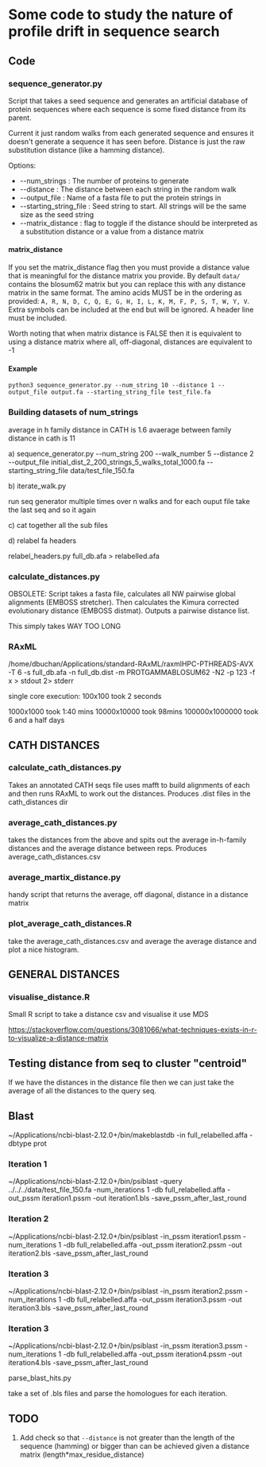 # Some code to study the nature of profile drift in sequence search

## Code

### sequence_generator.py

Script that takes a seed sequence and generates an artificial database
of protein sequences where each sequence is some fixed distance from its parent.

Current it just random walks from each generated sequence and ensures it doesn't
generate a sequence it has seen before. Distance is just the raw substitution
distance (like a hamming distance).

Options:

* --num_strings : The number of proteins to generate
* --distance : The distance between each string in the random walk
* --output_file : Name of a fasta file to put the protein strings in
* --starting_string_file : Seed string to start. All strings will be the same size as the seed string
* --matrix_distance : flag to toggle if the distance should be interpreted as a substitution distance or a value from a distance matrix

#### matrix_distance

If you set the matrix_distance flag then you must provide a distance value that is
meaningful for the distance matrix you provide. By default `data/` contains the blosum62 matrix but you can replace this with any distance matrix in the same format. The amino acids MUST be in the ordering as provided: `A, R, N, D, C, Q, E, G, H, I, L, K, M, F, P, S, T, W, Y, V`. Extra symbols can be included at the end but will be ignored. A header line must be included.

Worth noting that when matrix distance is FALSE then it is equivalent to using a distance matrix where all, off-diagonal, distances are equivalent to -1

#### Example

```
python3 sequence_generator.py --num_string 10 --distance 1 --output_file output.fa --starting_string_file test_file.fa
```

### Building datasets of num_strings

average in h family distance in CATH is 1.6
avaerage between family distance in cath is 11

a) sequence_generator.py --num_string 200 --walk_number 5 --distance 2 --output_file initial_dist_2_200_strings_5_walks_total_1000.fa --starting_string_file data/test_file_150.fa

b) iterate_walk.py

run seq generator multiple times over n walks and for each ouput file take the last seq and so it again

c) cat together all the sub files

d) relabel fa headers

relabel_headers.py full_db.afa > relabelled.afa

### calculate_distances.py

OBSOLETE: Script takes a fasta file, calculates all NW pairwise global alignments (EMBOSS stretcher). Then calculates the Kimura corrected evolutionary distance (EMBOSS distmat). Outputs a pairwise distance list.

This simply takes WAY TOO LONG

### RAxML

/home/dbuchan/Applications/standard-RAxML/raxmlHPC-PTHREADS-AVX -T 6 -s full_db.afa -n full_db.dist -m PROTGAMMABLOSUM62 -N2 -p 123 -f x > stdout 2> stderr

single core execution:
100x100 took 2 seconds

1000x1000 took 1:40 mins
10000x10000 took 98mins
100000x1000000 took 6 and a half days

## CATH DISTANCES

### calculate_cath_distances.py

Takes an annotated CATH seqs file uses mafft to build alignments of each and then runs RAxML to work out the distances. Produces .dist files in the cath_distances dir

### average_cath_distances.py

takes the distances from the above and spits out the average in-h-family distances
and the average distance between reps. Produces average_cath_distances.csv

### average_martix_distance.py

handy script that returns the average, off diagonal, distance in a distance matrix

### plot_average_cath_distances.R

take the average_cath_distances.csv and average the average distance and plot a nice histogram.

## GENERAL DISTANCES

### visualise_distance.R

Small R script to take a distance csv and visualise it use MDS

https://stackoverflow.com/questions/3081066/what-techniques-exists-in-r-to-visualize-a-distance-matrix

## Testing distance from seq to cluster "centroid"

If we have the distances in the distance file then we can just take the average of all the distances to the query seq.

## Blast

~/Applications/ncbi-blast-2.12.0+/bin/makeblastdb -in full_relabelled.affa -dbtype prot

### Iteration 1
~/Applications/ncbi-blast-2.12.0+/bin/psiblast -query ../../../data/test_file_150.fa -num_iterations 1 -db full_relabelled.affa -out_pssm iteration1.pssm -out iteration1.bls -save_pssm_after_last_round
### Iteration 2
~/Applications/ncbi-blast-2.12.0+/bin/psiblast -in_pssm iteration1.pssm -num_iterations 1 -db full_relabelled.affa -out_pssm iteration2.pssm -out iteration2.bls -save_pssm_after_last_round
### Iteration 3
~/Applications/ncbi-blast-2.12.0+/bin/psiblast -in_pssm iteration2.pssm -num_iterations 1 -db full_relabelled.affa -out_pssm iteration3.pssm -out iteration3.bls -save_pssm_after_last_round
### Iteration 3
~/Applications/ncbi-blast-2.12.0+/bin/psiblast -in_pssm iteration3.pssm -num_iterations 1 -db full_relabelled.affa -out_pssm iteration4.pssm -out iteration4.bls -save_pssm_after_last_round

parse_blast_hits.py

take a set of .bls files and parse the homologues for each iteration.

## TODO

1. Add check so that `--distance` is not greater than the length of the sequence (hamming) or bigger than can be achieved given a distance matrix (length*max_residue_distance)
